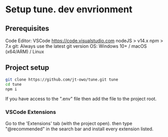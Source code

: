 # Setup tune. dev envrionment

## Prerequisites

Code Editor: VSCode <https://code.visualstudio.com>
nodeJS > v14.x
npm > 7.x
git: Always use the latest git version
OS: Windows 10+ / macOS (x64/ARM) / Linux

## Project setup

```bash
git clone https://github.com/jt-owo/tune.git tune
cd tune
npm i
```

If you have access to the ".env" file then add the file to the project root.

### VSCode Extensions

Go to the 'Extensions' tab (with the project open). then type "@recommended" in the search bar and install every extension listed.

